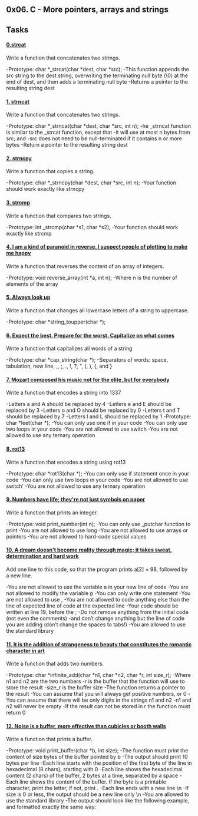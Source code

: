 ##  0x06. C - More pointers, arrays and strings

##  Tasks

####  [0.strcat](0-strcat.c)

Write a function that concatenates two strings.

-Prototype: char *_strcat(char *dest, char *src);
-This function appends the src string to the dest string, overwriting the terminating null byte (\0) at the end of dest, and then adds a terminating null byte
-Returns a pointer to the resulting string dest

####  [1. strncat](1-strncat.c)

Write a function that concatenates two strings.

-Prototype: char *_strncat(char *dest, char *src, int n);
-he _strncat function is similar to the _strcat function, except that
	-it will use at most n bytes from src; and
	-src does not need to be null-terminated if it contains n or more bytes
-Return a pointer to the resulting string dest

#### [2. strncpy](2-strncpy.c)

Write a function that copies a string.

-Prototype: char *_strncpy(char *dest, char *src, int n); 
-Your function should work exactly like strncpy

####  [3. strcmp](3-strcmp.c)

Write a function that compares two strings.

-Prototype: int _strcmp(char *s1, char *s2);
-Your function should work exactly like strcmp

#### [4. I am a kind of paranoid in reverse. I suspect people of plotting to make me happy](4-rev_array.c)

Write a function that reverses the content of an array of integers.

-Prototype: void reverse_array(int *a, int n);
-Where n is the number of elements of the array

#### [5. Always look up](5-string_toupper.c)

Write a function that changes all lowercase letters of a string to uppercase.

-Prototype: char *string_toupper(char *);

#### [6. Expect the best. Prepare for the worst. Capitalize on what comes](6-cap_string.c)

Write a function that capitalizes all words of a string

-Prototype: char *cap_string(char *);
-Separators of words: space, tabulation, new line, ,, ;, ., !, ?, ", (, ), {, and }

####  [7. Mozart composed his music not for the elite, but for everybody](7-leet.c)

Write a function that encodes a string into 1337

-Letters a and A should be replaced by 4
-Letters e and E should be replaced by 3
-Letters o and O should be replaced by 0
-Letters t and T should be replaced by 7
-Letters l and L should be replaced by 1
-Prototype: char *leet(char *);
-You can only use one if in your code
-You can only use two loops in your code
-You are not allowed to use switch
-You are not allowed to use any ternary operation

####  [8. rot13](100-rot13.c)

Write a function that encodes a string using rot13

-Prototype: char *rot13(char *);
-You can only use if statement once in your code
-You can only use two loops in your code
-You are not allowed to use switch'
-You are not allowed to use any ternary operation

####  [9. Numbers have life; they're not just symbols on paper](101-print_number.c)

Write a function that prints an integer.

-Prototype: void print_number(int n);
-You can only use _putchar function to print
-You are not allowed to use long
-You are not allowed to use arrays or pointers
-You are not allowed to hard-code special values

####  [10. A dream doesn't become reality through magic; it takes sweat, determination and hard work](102-magic.c)

Add one line to this code, so that the program prints a[2] = 98, followed by a new line.

-You are not allowed to use the variable a in your new line of code
-You are not allowed to modify the variable p
-You can only write one statement
-You are not allowed to use ,
-You are not allowed to code anything else than the line of expected line of code at the expected line
-Your code should be written at line 19, before the ;
-Do not remove anything from the initial code (not even the comments)
-and don’t change anything but the line of code you are adding (don’t change the spaces to tabs!)
-You are allowed to use the standard library

####  [11. It is the addition of strangeness to beauty that constitutes the romantic character in art](103-infinite_add.c)

Write a function that adds two numbers.

-Prototype: char *infinite_add(char *n1, char *n2, char *r, int size_r);
-Where n1 and n2 are the two numbers
-r is the buffer that the function will use to store the result
-size_r is the buffer size
-The function returns a pointer to the result
-You can assume that you will always get positive numbers, or 0
-You can assume that there will be only digits in the strings n1 and n2
-n1 and n2 will never be empty
-If the result can not be stored in r the function must return 0

####  [12. Noise is a buffer, more effective than cubicles or booth walls](104-print_buffer.c)

Write a function that prints a buffer.

-Prototype: void print_buffer(char *b, int size);
-The function must print the content of size bytes of the buffer pointed by b
-The output should print 10 bytes per line
-Each line starts with the position of the first byte of the line in hexadecimal (8 chars), starting with 0
-Each line shows the hexadecimal content (2 chars) of the buffer, 2 bytes at a time, separated by a space
-Each line shows the content of the buffer. If the byte is a printable character, print the letter, if not, print .
-Each line ends with a new line \n
-If size is 0 or less, the output should be a new line only \n
-You are allowed to use the standard library
-The output should look like the following example, and formatted exactly the same way:
